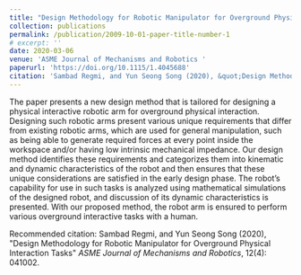 ```yaml
---
title: "Design Methodology for Robotic Manipulator for Overground Physical Interaction Tasks"
collection: publications
permalink: /publication/2009-10-01-paper-title-number-1
# excerpt: ''
date: 2020-03-06
venue: 'ASME Journal of Mechanisms and Robotics '
paperurl: 'https://doi.org/10.1115/1.4045688'
citation: 'Sambad Regmi, and Yun Seong Song (2020), &quot;Design Methodology for Robotic Manipulator for Overground Physical Interaction Tasks&quot; <i>ASME Journal of Mechanisms and Robotics</i>, 12(4): 041002.'
---
```

The paper presents a new design method that is tailored for designing a physical interactive robotic arm for overground physical interaction. Designing such robotic arms present various unique requirements that differ from existing robotic arms, which are used for general manipulation, such as being able to generate required forces at every point inside the workspace and/or having low intrinsic mechanical impedance. Our design method identifies these requirements and categorizes them into kinematic and dynamic characteristics of the robot and then ensures that these unique considerations are satisfied in the early design phase. The robot’s capability for use in such tasks is analyzed using mathematical simulations of the designed robot, and discussion of its dynamic characteristics is presented. With our proposed method, the robot arm is ensured to perform various overground interactive tasks with a human.

Recommended citation: Sambad Regmi, and Yun Seong Song (2020), &quot;Design Methodology for Robotic Manipulator for Overground Physical Interaction Tasks&quot; <i>ASME Journal of Mechanisms and Robotics</i>, 12(4): 041002.
